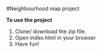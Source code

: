 #Neighbourhood map project

**To use the project**

1. Clone/ download the zip file.
2. Open index.html in your browser
3. Have fun!


